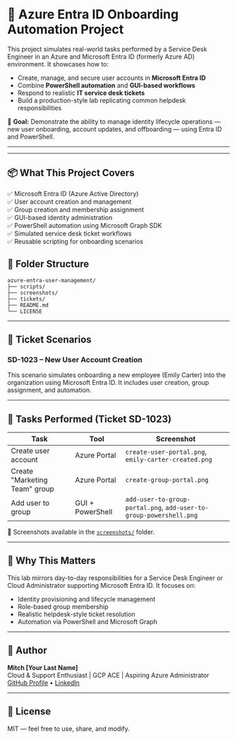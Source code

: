 # 🚀 Azure Entra ID Onboarding Automation Project

This project simulates real-world tasks performed by a Service Desk Engineer in an Azure and Microsoft Entra ID (formerly Azure AD) environment. It showcases how to:

- Create, manage, and secure user accounts in **Microsoft Entra ID**
- Combine **PowerShell automation** and **GUI-based workflows**
- Respond to realistic **IT service desk tickets**
- Build a production-style lab replicating common helpdesk responsibilities

🎯 **Goal:** Demonstrate the ability to manage identity lifecycle operations — new user onboarding, account updates, and offboarding — using Entra ID and PowerShell.

---


---

## 📦 What This Project Covers

✅ Microsoft Entra ID (Azure Active Directory)  
✅ User account creation and management  
✅ Group creation and membership assignment  
✅ GUI-based identity administration  
✅ PowerShell automation using Microsoft Graph SDK  
✅ Simulated service desk ticket workflows  
✅ Reusable scripting for onboarding scenarios


## 📂 Folder Structure

```
azure-entra-user-management/
├── scripts/
├── screenshots/
├── tickets/
├── README.md
└── LICENSE
```

---

## 🎫 Ticket Scenarios

### SD-1023 – New User Account Creation

This scenario simulates onboarding a new employee (Emily Carter) into the organization using Microsoft Entra ID. It includes user creation, group assignment, and automation.

---

## 🔧 Tasks Performed (Ticket SD-1023)

| Task | Tool | Screenshot |
|------|------|------------|
| Create user account | Azure Portal | `create-user-portal.png`, `emily-carter-created.png` |
| Create "Marketing Team" group | Azure Portal | `create-group-portal.png` |
| Add user to group | GUI + PowerShell | `add-user-to-group-portal.png`, `add-user-to-group-powershell.png` |

📂 Screenshots available in the [`screenshots/`](./screenshots) folder.

---

## 🧠 Why This Matters

This lab mirrors day-to-day responsibilities for a Service Desk Engineer or Cloud Administrator supporting Microsoft Entra ID. It focuses on:

- Identity provisioning and lifecycle management
- Role-based group membership
- Realistic helpdesk-style ticket resolution
- Automation via PowerShell and Microsoft Graph

---

## 🪪 Author

**Mitch [Your Last Name]**  
Cloud & Support Enthusiast | GCP ACE | Aspiring Azure Administrator  
[GitHub Profile](https://github.com/YOUR_USERNAME) • [LinkedIn](https://linkedin.com/in/YOUR_PROFILE)

---

## 📜 License

MIT — feel free to use, share, and modify.
